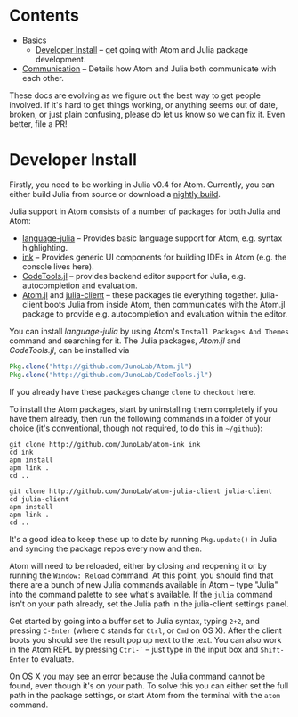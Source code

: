 # Contents

* Basics
  * [Developer Install](#developer-install) – get going with Atom and Julia package
    development.
* [Communication](communication.md) – Details how Atom and Julia both communicate with
  each other.

These docs are evolving as we figure out the best way to get people involved. If it's hard to get things working, or anything seems out of date, broken, or just plain confusing, please do let us know so we can fix it. Even better, file a PR!

# Developer Install

Firstly, you need to be working in Julia v0.4 for Atom. Currently, you can either build Julia from source or download a [nightly build](http://julialang.org/downloads/).

Julia support in Atom consists of a number of packages for both Julia and Atom:

* [language-julia](https://github.com/JuliaLang/atom-language-julia) – Provides basic
  language support for Atom, e.g. syntax highlighting.
* [ink](https://github.com/JunoLab/atom-ink) – Provides generic UI components for building
  IDEs in Atom (e.g. the console lives here).
* [CodeTools.jl](http://github.com/JunoLab/CodeTools.jl) – provides backend editor support
  for Julia, e.g. autocompletion and evaluation.
* [Atom.jl](http://github.com/JunoLab/Atom.jl) and
  [julia-client](http://github.com/JunoLab/atom-julia-client) – these packages tie everything
  together. julia-client boots Julia from inside Atom, then communicates with the Atom.jl
  package to provide e.g. autocompletion and evaluation within the editor.

You can install *language-julia* by using Atom's `Install Packages And Themes` command and searching for it. The Julia packages, *Atom.jl* and *CodeTools.jl*, can be installed via

```julia
Pkg.clone("http://github.com/JunoLab/Atom.jl")
Pkg.clone("http://github.com/JunoLab/CodeTools.jl")
```

If you already have these packages change `clone` to `checkout` here.

To install the Atom packages, start by uninstalling them completely if you have them already, then run the following commands in a folder of your choice (it's conventional, though not required, to do this in `~/github`):

```shell
git clone http://github.com/JunoLab/atom-ink ink
cd ink
apm install
apm link .
cd ..

git clone http://github.com/JunoLab/atom-julia-client julia-client
cd julia-client
apm install
apm link .
cd ..
```

It's a good idea to keep these up to date by running `Pkg.update()` in Julia and syncing the package repos every now and then.

Atom will need to be reloaded, either by closing and reopening it or by running the `Window: Reload` command. At this point, you should find that there are a bunch of new Julia commands available in Atom – type "Julia" into the command palette to see what's available. If the `julia` command isn't on your path already, set the Julia path in the julia-client settings panel.

Get started by going into a buffer set to Julia syntax, typing `2+2`, and pressing `C-Enter` (where `C` stands for `Ctrl`, or `Cmd` on OS X). After the client boots you should see the result pop up next to the text. You can also work in the Atom REPL by pressing `` Ctrl-` `` – just type in the input box and `Shift-Enter` to evaluate.

On OS X you may see an error because the Julia command cannot be found, even though it's on your path. To solve this you can either set the full path in the package settings, or start Atom from the terminal with the `atom` command.
